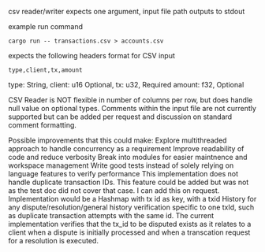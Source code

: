 csv reader/writer
expects one argument, input file path
outputs to stdout

example run command
```
cargo run -- transactions.csv > accounts.csv
```

expects the following headers format for CSV input
```
type,client,tx,amount
``` 

type: String, 
client: u16 Optional,
tx: u32, Required
amount: f32, Optional

CSV Reader is NOT flexible in number of columns per row, but does handle null value on optional types.
Comments within the input file are not currently supported but can be added per request and discussion on standard comment formatting.

Possible improvements that this could make:
Explore multithreaded approach to handle concurrency as a requirement
Improve readability of code and reduce verbosity
Break into modules for easier maintnence and workspace management
Write good tests instead of solely relying on language features to verify performance
This implementation does not handle duplicate transaction IDs. This feature could be added but was not as the test doc did not cover that case. I can add this on request.
Implementation would be a Hashmap with tx id as key, with a txid History for any dispute/resolution/general history verification specific to one txId, such as duplicate transaction attempts with the same id. 
The current implementation verifies that the tx_id to be disputed exists as it relates to a client when a dispute is initially processed and when a transcation request for a resolution is executed.
